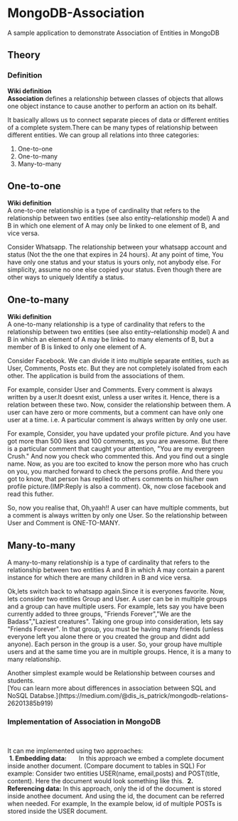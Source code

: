 <h1> MongoDB-Association </h1>
A sample application to demonstrate Association of Entities in MongoDB

<h2> Theory </h2>

<h3> Definition </h3>
<p>
<strong>Wiki definition</strong><br/>
<strong>Association</strong> defines a relationship between classes of objects that allows one object instance to cause another to perform an action on its behalf. 
  
It basically allows us to connect separate pieces of data or different entities of a complete system.There can be many types of relationship between different entities. We can group all relations into three categories:<br />
<ol>
  <li>One-to-one</li>
  <li>One-to-many</li>
  <li>Many-to-many</li>
 </ol>
 </p>
<h2> One-to-one </h2>
<p>
<strong>Wiki definition</strong><br/>
  A one-to-one relationship is a type of cardinality that refers to the relationship between two entities (see also entity–relationship model) A and B in which one element of A may only be linked to one element of B, and vice versa.
  
  Consider Whatsapp. The relationship between your whatsapp account and status (Not the the one that expires in 24 hours). At any point of time, You have only one status and your status is yours only, not anybody else. For simplicity, assume no one else copied your status. Even though there are other ways to uniquely Identify a status. 
</p>
<h2> One-to-many </h2>
<p>
<strong>Wiki definition</strong><br/>
  A one-to-many relationship is a type of cardinality that refers to the relationship between two entities (see also entity–relationship model) A and B in which an element of A may be linked to many elements of B, but a member of B is linked to only one element of A.
  
  Consider Facebook. We can divide it into multiple separate entities, such as User, Comments, Posts etc. But they are not completely isolated from each other. The application is build from the associations of them. 
  
  For example, consider User and Comments. Every comment is always written by a user.It doesnt exist, unless a user writes it. Hence, there is a relation between these two. Now, consider the relationship between them. A user can have zero or more comments, but a comment can have only one user at a time. i.e. A particular comment is always written by only one user.
  
  For example, Consider, you have updated your profile picture. And you have got more than 500 likes and 100 comments, as you are awesome. But there is a particular comment that caught your attention, "You are my evergreen Crush." And now you check who commented this. And you find out a single name. Now, as you are too excited to know the person more who has cruch on you, you marched forward to check the persons profile. And there you got to know, that person has replied to others comments on his/her own profile picture.(IMP:Reply is also a comment). Ok, now close facebook and read this futher. 
  
  So, now you realise that, Oh,yaah!! A user can have multiple comments, but a comment is always written by only one User. So the relationship between User and Comment is ONE-TO-MANY. 
  </p>
<h2> Many-to-many </h2>
<p>
  A many-to-many relationship is a type of cardinality that refers to the relationship between two entities A and B in which A may contain a parent instance for which there are many children in B and vice versa.
  
   Ok,lets switch back to whatsapp again.Since it is everyones favorite. Now, lets consider two entities Group and User. A user can be in multiple groups and a group can have multiple users. For example, lets say you have been currently added to three groups, "Friends Forever","We are the Badass","Laziest creatures". Taking one group into consideration, lets say "Friends Forever". In that group, you must be having many friends (unless everyone left you alone there or you created the group and didnt add anyone). Each person in the group is a user. So, your group have multiple users and at the same time you are in multiple groups. Hence, it is a many to many relationship.
  </p> 
   Another simplest example would be Relationship between courses and students.
   <br />
 [You can learn more about differences in association between SQL and NoSQL Databse.](https://medium.com/@dis_is_patrick/mongodb-relations-26201385b919)
 
<h3> Implementation of Association in MongoDB </h3><br/>
<p> It can me implemented using two approaches:<br/> 
  <strong>1. Embedding data:</strong>
          In this approach we embed a complete document inside another document. (Compare document to tables in SQL)
      For example: Consider two entities USER(name, email,posts) and POST(title, content).
      Here the document would look something like this.     
  <strong>2. Referencing data:</strong> 
          In this approach, only the id of the document is stored inside anothee document. And using the id, the document can       be referred when needed. For example, In the example below, id of multiple POSTs is stored inside the USER document.  
     </p>   

 
   

